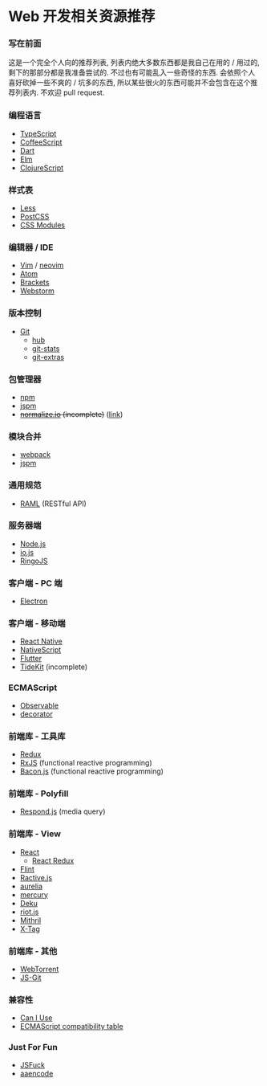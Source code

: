 # Web 开发相关资源推荐

### 写在前面

这是一个完全个人向的推荐列表, 列表内绝大多数东西都是我自己在用的 / 用过的, 剩下的那部分都是我准备尝试的. 不过也有可能乱入一些奇怪的东西. 会依照个人喜好砍掉一些不爽的 / 坑多的东西, 所以某些很火的东西可能并不会包含在这个推荐列表内. 不欢迎 pull request.

### 编程语言

- [TypeScript](http://www.typescriptlang.org/)
- [CoffeeScript](http://coffeescript.org/)
- [Dart](https://www.dartlang.org/)
- [Elm](http://elm-lang.org/)
- [ClojureScript](https://github.com/clojure/clojurescript)

### 样式表

- [Less](http://lesscss.org/)
- [PostCSS](https://github.com/postcss/postcss)
- [CSS Modules](https://github.com/css-modules/css-modules)

### 编辑器 / IDE

- [Vim](http://www.vim.org/) / [neovim](http://neovim.org/)
- [Atom](https://atom.io/)
- [Brackets](http://brackets.io/)
- [Webstorm](https://www.jetbrains.com/webstorm/)

### 版本控制

- [Git](http://git-scm.com/)
  - [hub](https://hub.github.com/)
  - [git-stats](https://github.com/IonicaBizau/git-stats)
  - [git-extras](https://github.com/tj/git-extras)

### 包管理器

- [npm](https://www.npmjs.com/)
- [jspm](http://jspm.io/)
- ~~[normalize.io](https://normalize.github.io/) (incomplete)~~ ([link](http://www.jongleberry.com/the-story-of-normalize.html))

### 模块合并

- [webpack](http://webpack.github.io/)
- [jspm](http://jspm.io/)

### 通用规范

- [RAML](http://raml.org/) (RESTful API)

### 服务器端

- [Node.js](https://nodejs.org/)
- [io.js](https://iojs.org/)
- [RingoJS](http://ringojs.org/)

### 客户端 - PC 端

- [Electron](https://github.com/atom/electron)

### 客户端 - 移动端

- [React Native](http://facebook.github.io/react-native/)
- [NativeScript](https://www.nativescript.org/)
- [Flutter](https://github.com/flutter/flutter)
- [TideKit](https://www.tidekit.com/) (incomplete)

### ECMAScript

- [Observable](https://github.com/zenparsing/es-observable)
- [decorator](https://github.com/wycats/javascript-decorators)

### 前端库 - 工具库

- [Redux](https://github.com/rackt/redux)
- [RxJS](https://github.com/Reactive-Extensions/RxJS) (functional reactive programming)
- [Bacon.js](http://baconjs.github.io/) (functional reactive programming)

### 前端库 - Polyfill

- [Respond.js](https://github.com/scottjehl/Respond) (media query)

### 前端库 - View

- [React](http://facebook.github.io/react/)
  - [React Redux](https://github.com/rackt/react-redux)
- [Flint](http://flintjs.com/)
- [Ractive.js](http://www.ractivejs.org/)
- [aurelia](http://aurelia.io/)
- [mercury](https://github.com/Raynos/mercury)
- [Deku](https://github.com/dekujs/deku)
- [riot.js](https://muut.com/riotjs/)
- [Mithril](http://lhorie.github.io/mithril/)
- [X-Tag](http://www.x-tags.org/)

### 前端库 - 其他

- [WebTorrent](https://github.com/feross/webtorrent)
- [JS-Git](https://github.com/creationix/js-git)

### 兼容性

- [Can I Use](http://caniuse.com/)
- [ECMAScript compatibility table](http://kangax.github.io/compat-table/)

### Just For Fun

- [JSFuck](http://www.jsfuck.com/)
- [aaencode](http://utf-8.jp/public/aaencode.html)

